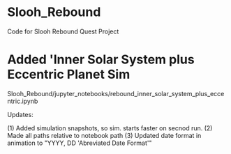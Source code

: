 # Slooh_Rebound
Code for Slooh Rebound Quest Project

# Added 'Inner Solar System plus Eccentric Planet Sim

Slooh_Rebound/jupyter_notebooks/rebound_inner_solar_system_plus_eccentric.ipynb

Updates:

(1) Added simulation snapshots, so sim. starts faster on secnod run.
(2) Made all paths relative to notebook path
(3) Updated date format in animation to "YYYY, DD 'Abreviated Date Format'"

